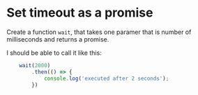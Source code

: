 # Set timeout as a promise

Create a function `wait`, that takes one paramer that is number of milliseconds and returns a promise.

I should be able to call it like this:

```js
    wait(2000)
        .then(() => {
            console.log('executed after 2 seconds');
        })
```